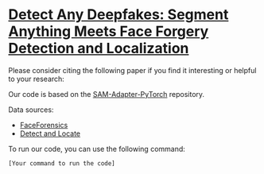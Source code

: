 # [Detect Any Deepfakes: Segment Anything Meets Face Forgery Detection and Localization](https://arxiv.org/abs/2306.17075)


Please consider citing the following paper if you find it interesting or helpful to your research:





Our code is based on the [SAM-Adapter-PyTorch](https://github.com/tianrun-chen/SAM-Adapter-PyTorch) repository.

Data sources:
- [FaceForensics](https://github.com/ondyari/FaceForensics)
- [Detect and Locate](https://github.com/ChenqiKONG/Detect_and_Locate)

To run our code, you can use the following command:

```bash
[Your command to run the code]

